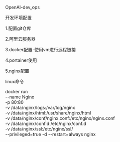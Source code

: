 OpenAI-dev_ops

开发环境配置

1.配置git仓库

2.阿里云服务器

3.docker配置-使用vm进行远程链接

4.portainer使用

5.nginx配置

linux命令

docker run \
--name Nginx \
-p 80:80 \
-v /data/nginx/logs:/var/log/nginx \
-v /data/nginx/html:/usr/share/nginx/html \
-v /data/nginx/conf/nginx.conf:/etc/nginx/nginx.conf \
-v /data/nginx/conf.d:/etc/nginx/conf.d \
-v /data/nginx/ssl:/etc/nginx/ssl/ \
--privileged=true -d --restart=always nginx

